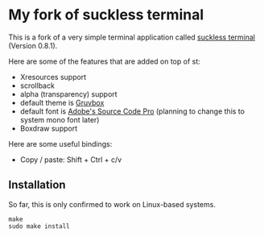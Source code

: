 # My fork of suckless terminal

This is a fork of a very simple terminal application called 
[suckless terminal](https://st.suckless.org/) (Version 0.8.1).

Here are some of the features that are added on top of st:

- Xresources support
- scrollback
- alpha (transparency) support 
- default theme is [Gruvbox](https://github.com/morhetz/gruvbox)
- default font is [Adobe's Source Code Pro](https://github.com/adobe-fonts/source-code-pro) 
    (planning to change this to system mono font later)
- Boxdraw support

Here are some useful bindings:

- Copy / paste: Shift + Ctrl + c/v

## Installation

So far, this is only confirmed to work on Linux-based systems.

```
make
sudo make install
```
